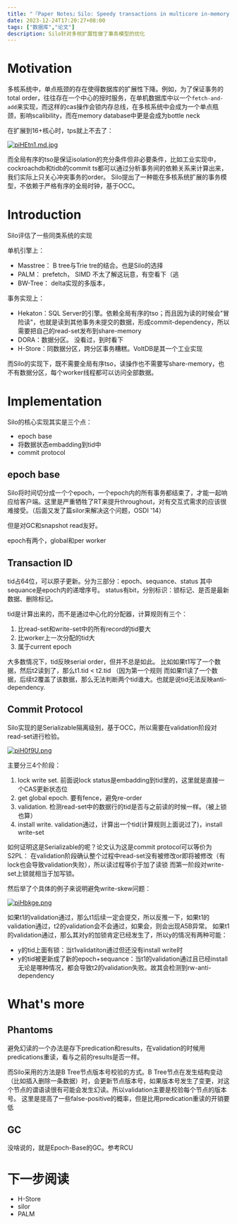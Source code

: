 ```yaml
---
title: "『Paper Notes』Silo: Speedy transactions in multicore in-memory databases"
date: 2023-12-24T17:20:27+08:00
tags: ["数据库","论文"]
description: Silo针对多核扩展性做了事务模型的优化
---
```




# Motivation
多核系统中，单点瓶颈的存在使得数据库的扩展性下降。例如，为了保证事务的total order，往往存在一个中心的授时服务，在单机数据库中以一个`fetch-and-add`来实现，而这样的cas操作会锁内存总线，在多核系统中会成为一个单点瓶颈，影响scalibility，而在memory database中更是会成为bottle neck

在扩展到16+核心时，tps就上不去了：

[![piHEtn1.md.jpg](https://s11.ax1x.com/2023/12/24/piHEtn1.md.jpg)](https://imgse.com/i/piHEtn1)

而全局有序的tso是保证isolation的充分条件但非必要条件，比如工业实现中，cockroachdb和tidb的commit ts都可以通过分析事务间的依赖关系来计算出来，我们实际上只关心冲突事务的order。
Silo提出了一种能在多核系统扩展的事务模型，不依赖于严格有序的全局时钟，基于OCC。

# Introduction

Silo评估了一些同类系统的实现

单机引擎上：
- Masstree： B tree与Trie tre的结合。也是Silo的选择
- PALM： prefetch， SIMD   不太了解这玩意，有空看下（逃
- BW-Tree： delta实现的多版本， 

事务实现上：
- Hekaton：SQL Server的引擎。依赖全局有序的tso；而且因为读的时候会"冒险读"，也就是读到其他事务未提交的数据，形成commit-dependency，所以需要把自己的read-set发布到share-memory
- DORA：数据分区。 没看过，到时看下
- H-Store：同数据分区，跨分区事务糟糕。VoltDB是其一个工业实现

而Silo的实现下，既不需要全局有序tso，读操作也不需要写share-memory，也不有数据分区，每个worker线程都可以访问全部数据。


# Implementation
Silo的核心实现其实是三个点：
- epoch base
- 将数据状态embadding到tid中
- commit protocol

## epoch base
Silo将时间切分成一个个epoch，一个epoch内的所有事务都结束了，才能一起响应给客户端。这里是严重牺牲了RT来提升throughout，对有交互式需求的应该很难接受。（后面又发了篇silor来解决这个问题，OSDI '14）

但是对GC和snapshot read友好。


epoch有两个，global和per worker

## Transaction ID
tid占64位，可以原子更新。分为三部分：epoch、sequance、status
其中sequance是epoch内的递增序号。
status有bit，分别标识：锁标记、是否是最新数据、删除标记。

tid是计算出来的，而不是通过中心化的分配器，计算规则有三个：
1. 比read-set和write-set中的所有record的tid要大
2. 比worker上一次分配的tid大
3. 属于current epoch

大多数情况下，tid反映serial order，但并不总是如此。
比如如果t1写了一个数据，然后t2读到了，那么t1.tid < t2.tid （因为第一个规则
而如果t1读了一个数据，后续t2覆盖了该数据，那么无法判断两个tid谁大。也就是说tid无法反映anti-dependency.

## Commit Protocol
Silo实现的是Serializable隔离级别，基于OCC，所以需要在validation阶段对read-set进行检验。

[![piH0f9U.png](https://s11.ax1x.com/2023/12/25/piH0f9U.png)](https://imgse.com/i/piH0f9U)

主要分三4个阶段：
1. lock write set. 前面说lock status是embadding到tid里的，这里就是直接一个CAS更新状态位
2. get global epoch. 要有fence，避免re-order
3. validation. 检测read-set中的数据行的tid是否与之前读的时候一样。（被上锁也算）
4. install write. validation通过，计算出一个tid(计算规则上面说过了)，install write-set

如何证明这是Serializable的呢？论文认为这是commit protocol可以等价为S2PL：
在validation阶段确认整个过程中read-set没有被修改or即将被修改（有lock也会导致validation失败），所以读过程等价于加了读锁
而第一阶段对write-set上锁就相当于加写锁。

然后举了个具体的例子来说明避免write-skew问题：

[![piHbkge.png](https://s11.ax1x.com/2023/12/25/piHbkge.png)](https://imgse.com/i/piHbkge)

如果t1的validation通过，那么t1后续一定会提交，所以反推一下，如果t1的validation通过，t2的validation会不会通过，如果会，则会出现A5B异常。
如果t1的validation通过，那么其对y的加锁肯定已经发生了，所以y的情况有两种可能：
* y的tid上面有锁：当t1validatiton通过但还没有install write时
* y的tid被更新成了新的epoch+sequance：当t1的validation通过且已经install
无论是哪种情况，都会导致t2的validation失败。故其会检测到rw-anti-dependency

# What's more

## Phantoms
避免幻读的一个办法是存下predication和results，在validation的时候用predications重读，看与之前的results是否一样。

而Silo采用的方法是B Tree节点版本号校验的方式。B Tree节点在发生结构变动（比如插入删除一条数据）时，会更新节点版本号，如果版本号发生了变更，对这个节点的谓语读很有可能会发生幻读。所以validation主要是校验每个节点的版本号。
这里是提高了一些false-positive的概率，但是比用predication重读的开销要低

## GC
没啥说的，就是Epoch-Base的GC。参考RCU

# 下一步阅读
- H-Store
- silor
- PALM
